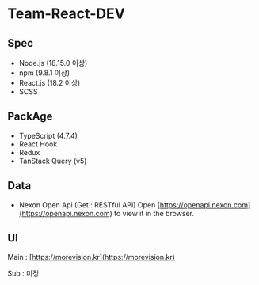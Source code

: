 # Team-React-DEV


## Spec

- Node.js (18.15.0 이상)
- npm (9.8.1 이상)
- React.js (18.2 이상)
- SCSS

## PackAge

- TypeScript (4.7.4)
- React Hook
- Redux
- TanStack Query (v5)

## Data

- Nexon Open Api (Get : RESTful API) 
Open [https://openapi.nexon.com](https://openapi.nexon.com) to view it in the browser.


## UI

Main : [https://morevision.kr](https://morevision.kr)

Sub : 미정
